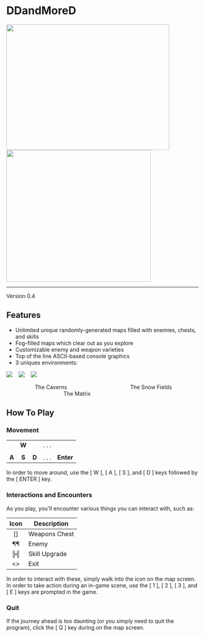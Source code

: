 # DDandMoreD
  
<img src="https://github.com/arzafiruddin/DDandMoreD/blob/d739a5978eb8aa129c03815dbf010dbac268e5b1/readme_assets/logo.jpg" width="427" height="328"> <img src="https://github.com/arzafiruddin/DDandMoreD/blob/221033faf4110f1a7e750cc59bf40fba888956e3/readme_assets/cavedemogif.gif" width="378" height="344">

---

Version 0.4

## Features
- Unlimited unique randomly-generated maps filled with enemies, chests, and skills
- Fog-filled maps which clear out as you explore
- Customizable enemy and weapon varieties
- Top of the line ASCII-based console graphics
- 3 uniques environments:

<img src="https://github.com/arzafiruddin/DDandMoreD/blob/c973595ed970a295cad71cd7e941f0d1f37e4478/readme_assets/cavegengif.gif"> &nbsp;&nbsp; <img src="https://github.com/arzafiruddin/DDandMoreD/blob/c973595ed970a295cad71cd7e941f0d1f37e4478/readme_assets/snowgengif.gif"> &nbsp;&nbsp; <img src="https://github.com/arzafiruddin/DDandMoreD/blob/c973595ed970a295cad71cd7e941f0d1f37e4478/readme_assets/matrixgengif.gif">

&nbsp;&nbsp;&nbsp;&nbsp;&nbsp;&nbsp;&nbsp;&nbsp;&nbsp;&nbsp;&nbsp;&nbsp;&nbsp;&nbsp;&nbsp;&nbsp;&nbsp;&nbsp; The Caverns &nbsp;&nbsp;&nbsp;&nbsp;&nbsp;&nbsp;&nbsp;&nbsp;&nbsp;&nbsp;&nbsp;&nbsp;&nbsp;&nbsp;&nbsp;&nbsp;&nbsp;&nbsp;&nbsp;&nbsp;&nbsp;&nbsp;&nbsp;&nbsp;&nbsp;&nbsp;&nbsp;&nbsp;&nbsp;&nbsp;&nbsp;&nbsp;&nbsp;&nbsp;&nbsp;&nbsp;&nbsp;&nbsp;&nbsp;&nbsp; The Snow Fields &nbsp;&nbsp;&nbsp;&nbsp;&nbsp;&nbsp;&nbsp;&nbsp;&nbsp;&nbsp;&nbsp;&nbsp;&nbsp;&nbsp;&nbsp;&nbsp;&nbsp;&nbsp;&nbsp;&nbsp;&nbsp;&nbsp;&nbsp;&nbsp;&nbsp;&nbsp;&nbsp;&nbsp;&nbsp;&nbsp;&nbsp;&nbsp;&nbsp;&nbsp;&nbsp;&nbsp;&nbsp; The Matrix

## How To Play
### Movement

|     |     |     |       |         |
|:---:|:---:|:---:|:-----:|:-------:|
|     |**W**|     | . . . |         |
|     |     |     |       |         |
|**A**|**S**|**D**| . . . |**Enter**|

In order to move around, use the [ W ], [ A ], [ S ], and [ D ] keys followed by the [ ENTER ] key.

### Interactions and Encounters

As you play, you'll encounter various things you can interact with, such as:

| Icon | Description   |
|:----:|---------------|
|  []  | Weapons Chest |
|  ¶¶  | Enemy         |
|  ╠╣  | Skill Upgrade |
|  <>  | Exit          |

In order to interact with these, simply walk into the icon on the map screen. In order to take action during an in-game scene, use the [ 1 ], [ 2 ], [ 3 ], and [ E ] keys are prompted in the game.

### Quit

If the journey ahead is too daunting (or you simply need to quit the program), click the [ Q ] key during on the map screen.
